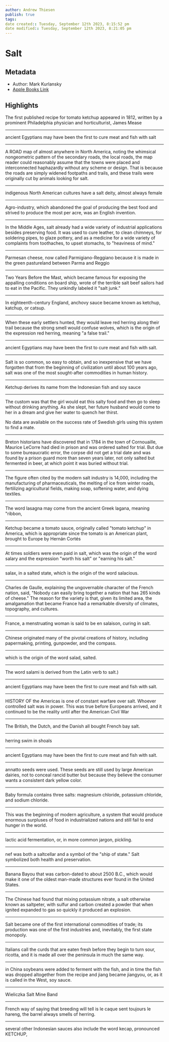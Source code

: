 ```yaml
---
author: Andrew Thiesen
publish: true 
tags:
date created:: Tuesday, September 12th 2023, 8:15:52 pm
date modified:: Tuesday, September 12th 2023, 8:21:05 pm
---
```

# Salt
## Metadata
- Author: Mark Kurlansky
- [Apple Books Link](ibooks://assetid/4490A97A09912F10BDB12BA6263A5817)

## Highlights

The first published recipe for tomato ketchup appeared in 1812, written by a prominent Philadelphia physician and horticulturist, James Mease

---

ancient Egyptians may have been the first to cure meat and fish with salt

---

 A ROAD map of almost anywhere in North America, noting the whimsical nongeometric pattern of the secondary roads, the local roads, the map reader could reasonably assume that the towns were placed and interconnected haphazardly without any scheme or design. That is because the roads are simply widened footpaths and trails, and these trails were originally cut by animals looking for salt.

---

indigenous North American cultures have a salt deity, almost always female

---

Agro-industry, which abandoned the goal of producing the best food and strived to produce the most per acre, was an English invention. 

---

In the Middle Ages, salt already had a wide variety of industrial applications besides preserving food. It was used to cure leather, to clean chimneys, for soldering pipes, to glaze pottery, and as a medicine for a wide variety of complaints from toothaches, to upset stomachs, to "heaviness of mind."

---

Parmesan cheese, now called Parmigiano-Reggiano because it is made in the green pastureland between Parma and Reggio

---

Two Years Before the Mast, which became famous for exposing the appalling conditions on board ship, wrote of the terrible salt beef sailors had to eat in the Pacific. They unkindly labeled it "salt junk."

---

In eighteenth-century England, anchovy sauce became known as ketchup, katchup, or catsup.

---

When these early settlers hunted, they would leave red herring along their trail because the strong smell would confuse wolves, which is the origin of the expression red herring, meaning "a false trail."

---

ancient Egyptians may have been the first to cure meat and fish with salt.

---

Salt is so common, so easy to obtain, and so inexpensive that we have forgotten that from the beginning of civilization until about 100 years ago, salt was one of the most sought-after commodities in human history.

  

---

Ketchup derives its name from the Indonesian fish and soy sauce

---

The custom was that the girl would eat this salty food and then go to sleep without drinking anything. As she slept, her future husband would come to her in a dream and give her water to quench her thirst.

  No data are available on the success rate of Swedish girls using this system to find a mate.

---

Breton historians have discovered that in 1784 in the town of Cornouaille, Maurice LeCorre had died in prison and was ordered salted for trial. But due to some bureaucratic error, the corpse did not get a trial date and was found by a prison guard more than seven years later, not only salted but fermented in beer, at which point it was buried without trial.

  

---

The figure often cited by the modern salt industry is 14,000, including the manufacturing of pharmaceuticals, the melting of ice from winter roads, fertilizing agricultural fields, making soap, softening water, and dying textiles.

---

The word lasagna may come from the ancient Greek lagana, meaning "ribbon,

---

Ketchup became a tomato sauce, originally called "tomato ketchup" in America, which is appropriate since the tomato is an American plant, brought to Europe by Hernán Cortés

---

At times soldiers were even paid in salt, which was the origin of the word salary and the expression "worth his salt" or "earning his salt."

---

salax, in a salted state, which is the origin of the word salacious.

---

Charles de Gaulle, explaining the ungovernable character of the French nation, said, "Nobody can easily bring together a nation that has 265 kinds of cheese." The reason for the variety is that, given its limited area, the amalgamation that became France had a remarkable diversity of climates, topography, and cultures. 

---

France, a menstruating woman is said to be en salaison, curing in salt.

---

Chinese originated many of the pivotal creations of history, including papermaking, printing, gunpowder, and the compass.

---

which is the origin of the word salad, salted.

---

The word salami is derived from the Latin verb to salt.)

---

ancient Egyptians may have been the first to cure meat and fish with salt.

---

HISTORY OF the Americas is one of constant warfare over salt. Whoever controlled salt was in power. This was true before Europeans arrived, and it continued to be the reality until after the American Civil War

---

The British, the Dutch, and the Danish all bought French bay salt.

---

herring swim in shoals

---

ancient Egyptians may have been the first to cure meat and fish with salt.

---

annatto seeds were used. These seeds are still used by large American dairies, not to conceal rancid butter but because they believe the consumer wants a consistent dark yellow color.

---

Baby formula contains three salts: magnesium chloride, potassium chloride, and sodium chloride.

---

This was the beginning of modern agriculture, a system that would produce enormous surpluses of food in industrialized nations and still fail to end hunger in the world.

---

lactic acid fermentation, or, in more common jargon, pickling.

---

nef was both a saltcellar and a symbol of the "ship of state." Salt symbolized both health and preservation. 

---

Banana Bayou that was carbon-dated to about 2500 B.C., which would make it one of the oldest man-made structures ever found in the United States.

---

The Chinese had found that mixing potassium nitrate, a salt otherwise known as saltpeter, with sulfur and carbon created a powder that when ignited expanded to gas so quickly it produced an explosion.

---

Salt became one of the first international commodities of trade; its production was one of the first industries and, inevitably, the first state monopoly.

---

Italians call the curds that are eaten fresh before they begin to turn sour, ricotta, and it is made all over the peninsula in much the same way. 

---

in China soybeans were added to ferment with the fish, and in time the fish was dropped altogether from the recipe and jiang became jiangyou, or, as it is called in the West, soy sauce.

---

Wieliczka Salt Mine Band

---

 French way of saying that breeding will tell is le caque sent toujours le hareng, the barrel always smells of herring.

---

several other Indonesian sauces also include the word kecap, pronounced KETCHUP,
